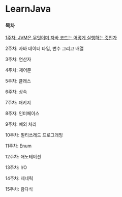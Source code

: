 # LearnJava

### 목차

[1주차: JVM은 무엇이며 자바 코드는 어떻게 실행하는 것인가](https://github.com/boonboonE/LearnJava/blob/main/1%EC%A3%BC%EC%B0%A8:%20JVM%EC%9D%80%20%EB%AC%B4%EC%97%87%EC%9D%B4%EB%A9%B0%20%EC%9E%90%EB%B0%94%20%EC%BD%94%EB%93%9C%EB%8A%94%20%EC%96%B4%EB%96%BB%EA%B2%8C%20%EC%8B%A4%ED%96%89%ED%95%98%EB%8A%94%20%EA%B2%83%EC%9D%B8%EA%B0%80.md)

2주차: 자바 데이터 타입, 변수 그리고 배열

3주차: 연산자

4주차: 제어문

5주차: 클래스

6주차: 상속

7주차: 패키지

8주자: 인터페이스

9주차: 예외 처리

10주차: 멀티쓰레드 프로그래밍

11주차: Enum

12주차: 애노테이션

13주차: I/O

14주차: 제네릭

15주차: 람다식
